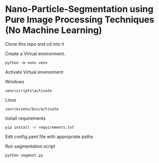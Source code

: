 # Nano-Particle-Segmentation using Pure Image Processing Techniques (No Machine Learning)

Clone this repo and cd into it

Create a Virtual environment.
```
python -m venv venv
```

Activate Virtual environment

Windows
```
venv\scripts\activate
```
Linux
```
source/venv/bin/activate
```

Install requirements
```
pip install -r requirements.txt
```

Edit config.yaml file with appropriate paths

Run segmentation script
```
python segment.py
```
